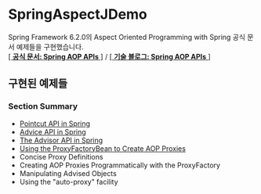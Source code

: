# SpringAspectJDemo
Spring Framework 6.2.0의 Aspect Oriented Programming with Spring 공식 문서 예제들을 구현했습니다.</br>
[[ <B> 공식 문서: Spring AOP APIs</B> ]](https://docs.spring.io/spring-framework/reference/core/aop-api.html) / 
[[ <B> 기술 블로그: Spring AOP APIs</B> ]](https://blank001.tistory.com/52)

## 구현된 예제들
### Section Summary
- [Pointcut API in Spring](https://blank001.tistory.com/52)
- [Advice API in Spring](https://blank001.tistory.com/52)
- [The Advisor API in Spring](https://blank001.tistory.com/53)
- [Using the ProxyFactoryBean to Create AOP Proxies](https://blank001.tistory.com/53)
- Concise Proxy Definitions
- Creating AOP Proxies Programmatically with the ProxyFactory
- Manipulating Advised Objects
- Using the "auto-proxy" facility
